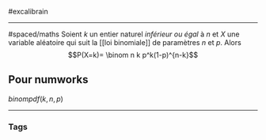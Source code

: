 #excalibrain  
___
#spaced/maths 
Soient $k$ un entier naturel *inférieur ou égal* à $n$ et $X$ une variable aléatoire qui suit la [[loi binomiale]] de paramètres $n$ et $p$. Alors
$$P(X=k)= \binom n k p^k(1-p)^{n-k}$$
## Pour numworks
$binompdf(k,n,p)$

---
### Tags
